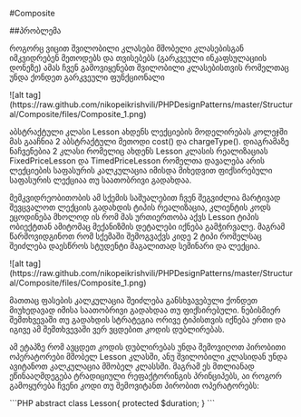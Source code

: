 #Composite

##პრობლემა

<p>როგორც ვიცით შვილობილი კლასები მშობელი კლასებისგან იმკვიდრებენ მეთოდებს და თვისებებს (გარკვეული ინკაფსულაციის დონეზე)
ამას ჩვენ გამოვიყენებთ შვილობილი კლასებისთვის რომელთაც უნდა ქონდეთ გარკვეული ფუნქციონალი

</p>
![alt tag](https://raw.github.com/nikopeikrishvili/PHPDesignPatterns/master/Structural/Composite/files/Composite_1.png)
<p>
აბსტრაქტული კლასი Lesson ახდენს ლექციების მოდელირებას კოლეჯში მას გააჩნია 2 აბსტრაქტული მეთოდი cost() და chargeType().
დიაგრამაზე ნაჩვენებია 2 კლასი რომელიც ახდენს Lesson კლასის რეალიზაციას FixedPriceLesson და TimedPriceLesson რომელთა დავალება არის 
 ლექციების საფასურის კალკულაცია იმისდა მიხედვით ფიქსირებული საფასურის ლექციაა თუ საათობრივი გადახდაა.

მემკვიდრეობითობის ამ სქემის საშუალებით ჩვენ შეგვიძლია მარტივად შევცვალოთ ლექციის გადახდის ტიპის რეალიზაცია, კლიენტის კოდს ეცოდინება მხოლოდ ის რომ
მას ურთიერთობა აქვს Lesson ტიპის ობიექტთან ამიტომაც მექანიზმის დეტალები იქნება გამჭირვალე.
მაგრამ წარმოვიდგინოთ რომ სქემაში შემოგვაქვს კიდე 2 ტიპი რომელსაც შეიძლება დაესწროს სტუდენტი მაგალითად სემინარი და ლექცია.
</p>
![alt tag](https://raw.github.com/nikopeikrishvili/PHPDesignPatterns/master/Structural/Composite/files/Composite_1.png)
<p>
მათთაც ფასების კალკულაცია შეიძლება განსხვავებული ქონდეთ მიუხედავად იმისა საათობრივი გადახდაა თუ ფიქსირებული.
ნებისმიერ შემთხვევაში თუ გადახდის სტრატეგია ორივე ტიპისთვის იქნება ერთი და იგივე ამ შემთხვევაში ვერ ვცდებით კოდის დუბლირებას.

ამ ეტაპზე რომ ავცდეთ კოდის დუბლირებას უნდა შემოვიღოთ პირობითი ოპერატორები მშობელ Lesson კლასში, ანუ შვილობილი კლასიდან
უნდა ავიტანოთ კალკულაცია მშობელ კლასსში.
 მაგრამ ეს მთლიანად ეწინააღმდეგება ტრადიციული რეფაქტორინგის
 პრინციპებს, აი როგორ გამოყურება ჩვენი კოდი თუ შემოვიტანთ პირობით ოპერატორებს:
</p>
```PHP
abstract class Lesson{
protected $duration;
}
```
